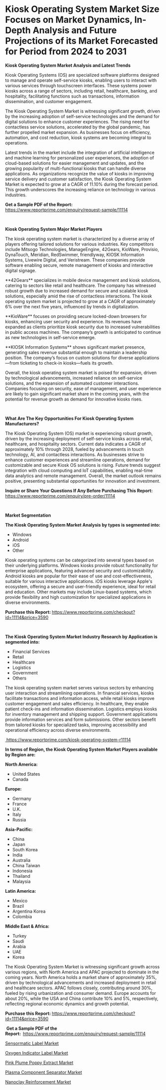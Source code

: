 <p><h1>Kiosk Operating System Market Size Focuses on Market Dynamics, In-Depth Analysis and Future Projections of its Market Forecasted for Period from 2024 to 2031</h1></p><p><strong>Kiosk Operating System Market Analysis and Latest Trends</strong></p>
<p><p>Kiosk Operating Systems (OS) are specialized software platforms designed to manage and operate self-service kiosks, enabling users to interact with various services through touchscreen interfaces. These systems power kiosks across a range of sectors, including retail, healthcare, banking, and hospitality, facilitating functions such as transactions, information dissemination, and customer engagement.</p><p>The Kiosk Operating System Market is witnessing significant growth, driven by the increasing adoption of self-service technologies and the demand for digital solutions to enhance customer experiences. The rising need for contactless service solutions, accelerated by the global pandemic, has further propelled market expansion. As businesses focus on efficiency, automation, and cost reduction, kiosk systems are becoming integral to operations.</p><p>Latest trends in the market include the integration of artificial intelligence and machine learning for personalized user experiences, the adoption of cloud-based solutions for easier management and updates, and the growing popularity of multi-functional kiosks that can handle diverse applications. As organizations recognize the value of kiosks in improving service delivery and customer satisfaction, the Kiosk Operating System Market is expected to grow at a CAGR of 11.10% during the forecast period. This growth underscores the increasing reliance on technology in various industries.</p></p>
<p><strong>Get a Sample PDF of the Report:&nbsp;</strong> <a href="https://www.reportprime.com/enquiry/request-sample/11114">https://www.reportprime.com/enquiry/request-sample/11114</a></p>
<p>&nbsp;</p>
<p><strong>Kiosk Operating System Major Market Players</strong></p>
<p><p>The kiosk operating system market is characterized by a diverse array of players offering tailored solutions for various industries. Key competitors include Mitsogo Technologies, ManageEngine, 42Gears, KioWare, Provisio, DynaTouch, Meridian, RedSwimmer, friendlyway, KIOSK Information Systems, Livewire Digital, and Veristream. These companies provide software enabling secure, remote management of kiosks and interactive digital signage.</p><p>**42Gears** specializes in mobile device management and kiosk solutions, catering to sectors like retail and healthcare. The company has witnessed robust growth due to increased demand for secure and scalable kiosk solutions, especially amid the rise of contactless interactions. The kiosk operating system market is projected to grow at a CAGR of approximately 6% over the next five years, influenced by trends in digitalization.</p><p>**KioWare** focuses on providing secure locked-down browsers for kiosks, enhancing user security and experience. Its revenues have expanded as clients prioritize kiosk security due to increased vulnerabilities in public access machines. The company’s growth is anticipated to continue as new technologies in self-service emerge.</p><p>**KIOSK Information Systems** shows significant market presence, generating sales revenue substantial enough to maintain a leadership position. The company’s focus on custom solutions for diverse applications—from ticketing to check-in kiosks—fuels its growth.</p><p>Overall, the kiosk operating system market is poised for expansion, driven by technological advancements, increased reliance on self-service solutions, and the expansion of automated customer interactions. Companies focusing on security, ease of management, and user experience are likely to gain significant market share in the coming years, with the potential for revenue growth as demand for innovative kiosks rises.</p></p>
<p>&nbsp;</p>
<p><strong>What Are The Key Opportunities For Kiosk Operating System Manufacturers?</strong></p>
<p><p>The Kiosk Operating System (OS) market is experiencing robust growth, driven by the increasing deployment of self-service kiosks across retail, healthcare, and hospitality sectors. Current data indicates a CAGR of approximately 10% through 2028, fueled by advancements in touch technology, AI, and contactless interactions. As businesses strive to enhance customer experiences and streamline operations, demand for customizable and secure Kiosk OS solutions is rising. Future trends suggest integration with cloud computing and IoT capabilities, enabling real-time data analytics and remote management. Overall, the market outlook remains positive, presenting substantial opportunities for innovation and investment.</p></p>
<p><strong>Inquire or Share Your Questions If Any Before Purchasing This Report:</strong> <a href="https://www.reportprime.com/enquiry/pre-order/11114">https://www.reportprime.com/enquiry/pre-order/11114</a></p>
<p>&nbsp;</p>
<p><strong>Market Segmentation</strong></p>
<p><strong>The Kiosk Operating System Market Analysis by types is segmented into:</strong></p>
<p><ul><li>Windows</li><li>Android</li><li>iOS</li><li>Other</li></ul></p>
<p><p>Kiosk operating systems can be categorized into several types based on their underlying platforms. Windows kiosks provide robust functionality for enterprise applications, featuring advanced security and customizability. Android kiosks are popular for their ease of use and cost-effectiveness, suitable for various interactive applications. iOS kiosks leverage Apple's ecosystem, offering a secure and user-friendly experience, ideal for retail and education. Other markets may include Linux-based systems, which provide flexibility and high customization for specialized applications in diverse environments.</p></p>
<p><strong>Purchase this Report:&nbsp;</strong><a href="https://www.reportprime.com/checkout?id=11114&price=3590">https://www.reportprime.com/checkout?id=11114&price=3590</a></p>
<p>&nbsp;</p>
<p><strong>The Kiosk Operating System Market Industry Research by Application is segmented into:</strong></p>
<p><ul><li>Financial Services</li><li>Retail</li><li>Healthcare</li><li>Logistics</li><li>Government</li><li>Others</li></ul></p>
<p><p>The kiosk operating system market serves various sectors by enhancing user interaction and streamlining operations. In financial services, kiosks facilitate transactions and information access, while retail kiosks improve customer engagement and sales efficiency. In healthcare, they enable patient check-ins and information dissemination. Logistics employs kiosks for inventory management and shipping support. Government applications provide information services and form submissions. Other sectors benefit from tailored kiosks for specialized tasks, improving accessibility and operational efficiency across diverse environments.</p></p>
<p><a href="https://www.reportprime.com/kiosk-operating-system-r11114">&nbsp;https://www.reportprime.com/kiosk-operating-system-r11114</a></p>
<p><strong>In terms of Region, the Kiosk Operating System Market Players available by Region are:</strong></p>
<p>
    <p> <strong> North America: </strong>
        <ul>
            <li>United States</li>
            <li>Canada</li>
        </ul>
        </p> 
    <p> <strong> Europe: </strong>
        <ul>
            <li>Germany</li>
            <li>France</li>
            <li>U.K.</li>
            <li>Italy</li>
            <li>Russia</li>
        </ul>
        </p> 
    <p> <strong> Asia-Pacific: </strong>
        <ul>
            <li>China</li>
            <li>Japan</li>
            <li>South Korea</li>
            <li>India</li>
            <li>Australia</li>
            <li>China Taiwan</li>
            <li>Indonesia</li>
            <li>Thailand</li>
            <li>Malaysia</li>
        </ul>
        </p> 
    <p> <strong> Latin America: </strong>
        <ul>
            <li>Mexico</li>
            <li>Brazil</li>
            <li>Argentina Korea</li>
            <li>Colombia</li>
        </ul>
        </p> 
    <p> <strong> Middle East & Africa: </strong>
        <ul>
            <li>Turkey</li>
            <li>Saudi</li>
            <li>Arabia</li>
            <li>UAE</li>
            <li>Korea</li>
        </ul>
    </p>
    </p>
<p><p>The Kiosk Operating System Market is witnessing significant growth across various regions, with North America and APAC projected to dominate in the coming years. North America holds a market share of approximately 35%, driven by technological advancements and increased deployment in retail and healthcare sectors. APAC follows closely, contributing around 30%, fueled by rising urbanization and consumer demand. Europe accounts for about 20%, while the USA and China contribute 10% and 5%, respectively, reflecting regional economic dynamics and growth potential.</p></p>
<p><strong>Purchase this Report: </strong><a href="https://www.reportprime.com/checkout?id=11114&price=3590">https://www.reportprime.com/checkout?id=11114&price=3590</a></p>
<p>&nbsp;<strong>Get a Sample PDF of the Report:&nbsp;&nbsp;</strong><a href="https://www.reportprime.com/enquiry/request-sample/11114">https://www.reportprime.com/enquiry/request-sample/11114</a></p>
<p><strong></strong></p>
<p><p><a href="https://issuu.com/reportprime-2/docs/sensormatic-label-market-size-2030._547ab2a9a061d5">Sensormatic Label Market</a></p><p><a href="https://issuu.com/reportprime-2/docs/oxygen-indicator-label-market-size-_7f3a13e78708e7">Oxygen Indicator Label Market</a></p><p><a href="https://medium.com/@jacobpayne74/in-the-pink-plume-poppy-extract-market-the-main-focus-is-on-keeping-costs-low-and-getting-the-fb5078a8b658">Pink Plume Poppy Extract Market</a></p><p><a href="https://medium.com/@jacobpayne74/this-report-on-plasma-component-separator-market-is-a-comprehensive-analysis-of-market-shares-c34a4c715a7b">Plasma Component Separator Market</a></p><p><a href="https://www.linkedin.com/pulse/nanoclay-reinforcement-market-forecast-global-trends-da8xe?trackingId=xMrCbvw8SbiGiANYEtAyHg%3D%3D">Nanoclay Reinforcement Market</a></p></p>